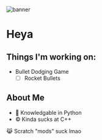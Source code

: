 ![banner](https://i.imgur.com/GRWLDBt.png)
# Heya

## Things I'm working on:
* Bullet Dodging Game
     * [ ] Rocket Bullets
## About Me
* :snake: Knowledgable in Python
* ©️ Kinda sucks at C++

😹 Scratch "mods" suck lmao
